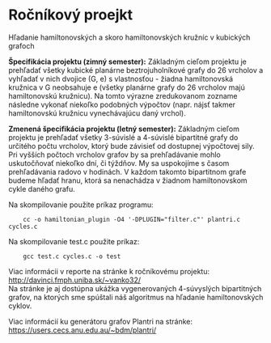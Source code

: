 # Ročníkový proejkt
Hľadanie hamiltonovských a skoro hamiltonovských kružníc v kubických grafoch

**Špecifikácia projektu (zimný semester):** Základným cieľom projektu je prehľadať všetky kubické planárne beztrojuholníkové grafy do 26 vrcholov a vyhľadať v nich dvojice (G, e) s vlastnosťou - žiadna hamiltonovská kružnica v G neobsahuje e (všetky planárne grafy do 26 vrcholov majú hamiltonovskú kružnicu). Na tomto výrazne zredukovanom zozname následne vykonať niekoľko podobných výpočtov (napr. nájsť takmer hamiltonovskú kružnicu vynechávajúcu daný vrchol).  

**Zmenená špecifikácia projektu (letný semester):** Základným cieľom projektu je prehľadať všetky 3-súvislé a 4-súvislé bipartitné grafy do určitého počtu vrcholov, ktorý bude závisieť od dostupnej výpočtovej sily. Pri vyšších počtoch vrcholov grafov by sa prehľadávanie mohlo uskutočňovať niekoľko dní, či týždňov. My sa uspokojíme s časom prehľadávania radovo v hodinách. V každom takomto bipartitnom grafe budeme hľadať hranu, ktorá sa nenachádza v žiadnom hamiltonovskom cykle daného grafu.

Na skompilovanie použite príkaz programu: 

        cc -o hamiltonian_plugin -O4 '-DPLUGIN="filter.c"' plantri.c cycles.c
 
Na skompilovanie test.c použite príkaz: 

        gcc test.c cycles.c -o test
        
Viac informácii v reporte na stránke k ročníkovému projektu:   
http://davinci.fmph.uniba.sk/~vanko32/    
Na stránke je aj dostúpna ukážka vygenerovaných 4-súvyslých bipartitných grafov, na ktorých sme spúštali náš algoritmus na hľadanie hamiltonovských cyklov.

Viac informácií ku generátoru grafov Plantri na stránke:   
https://users.cecs.anu.edu.au/~bdm/plantri/
     
